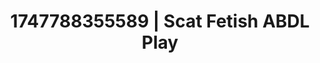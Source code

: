 ---
categories:
- Cosmic sensuality
- Booty worship
- Deep intimacy
- Erotic art direction
- Mormon threesome
image: /assets/images/1747788355589.jpg
layout: post
seo:
  description: Featured content with high-quality ABDL Play, Scat Fetish. HD images
    available.
  keywords: ABDL Play, Scat Fetish
  og_image: /assets/images/1747788355589.jpg
  schema_type: VisualArtwork
tags:
- ABDL Play
- '#1747788355589'
- Scat Fetish
title: 1747788355589 | Scat Fetish ABDL Play
---